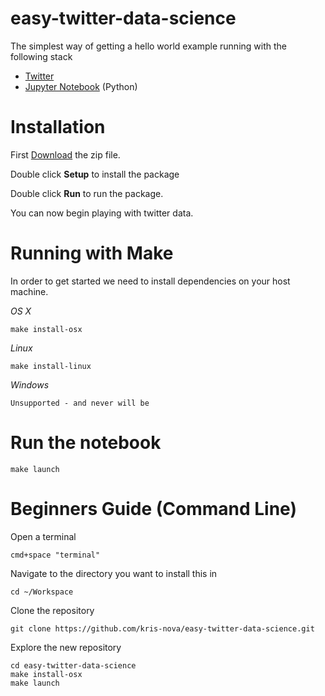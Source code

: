 # easy-twitter-data-science
The simplest way of getting a hello world example running with the following stack

- [Twitter](https://dev.twitter.com/overview/documentation)
- [Jupyter Notebook](http://jupyter.org/) (Python)

# Installation

 First [Download](https://github.com/kris-nova/easy-twitter-data-science/archive/master.zip) the zip file.

Double click **Setup** to install the package

Double click **Run** to run the package.

You can now begin playing with twitter data.


# Running with Make

In order to get started we need to install dependencies on your host machine.

*OS X*

    make install-osx

*Linux*

    make install-linux

*Windows*

    Unsupported - and never will be

# Run the notebook

    make launch

# Beginners Guide (Command Line)

Open a terminal

    cmd+space "terminal"

Navigate to the directory you want to install this in

    cd ~/Workspace

Clone the repository

    git clone https://github.com/kris-nova/easy-twitter-data-science.git

Explore the new repository

    cd easy-twitter-data-science
    make install-osx
    make launch

